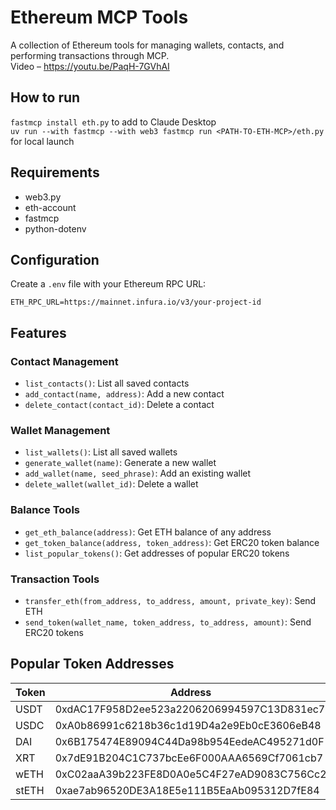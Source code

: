 # Ethereum MCP Tools

A collection of Ethereum tools for managing wallets, contacts, and performing transactions through MCP.  
Video – https://youtu.be/PaqH-7GVhAI  

## How to run
`fastmcp install eth.py` to add to Claude Desktop  
`uv run --with fastmcp --with web3 fastmcp run <PATH-TO-ETH-MCP>/eth.py` for local launch

## Requirements
- web3.py
- eth-account
- fastmcp
- python-dotenv

## Configuration

Create a `.env` file with your Ethereum RPC URL:
```
ETH_RPC_URL=https://mainnet.infura.io/v3/your-project-id
```


## Features

### Contact Management
- `list_contacts()`: List all saved contacts
- `add_contact(name, address)`: Add a new contact
- `delete_contact(contact_id)`: Delete a contact

### Wallet Management
- `list_wallets()`: List all saved wallets
- `generate_wallet(name)`: Generate a new wallet
- `add_wallet(name, seed_phrase)`: Add an existing wallet
- `delete_wallet(wallet_id)`: Delete a wallet

### Balance Tools
- `get_eth_balance(address)`: Get ETH balance of any address
- `get_token_balance(address, token_address)`: Get ERC20 token balance
- `list_popular_tokens()`: Get addresses of popular ERC20 tokens

### Transaction Tools
- `transfer_eth(from_address, to_address, amount, private_key)`: Send ETH
- `send_token(wallet_name, token_address, to_address, amount)`: Send ERC20 tokens

## Popular Token Addresses

| Token | Address |
|-------|---------|
| USDT  | 0xdAC17F958D2ee523a2206206994597C13D831ec7 |
| USDC  | 0xA0b86991c6218b36c1d19D4a2e9Eb0cE3606eB48 |
| DAI   | 0x6B175474E89094C44Da98b954EedeAC495271d0F |
| XRT   | 0x7dE91B204C1C737bcEe6F000AAA6569Cf7061cb7 |
| wETH  | 0xC02aaA39b223FE8D0A0e5C4F27eAD9083C756Cc2 |
| stETH | 0xae7ab96520DE3A18E5e111B5EaAb095312D7fE84 |

